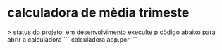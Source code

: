 <h1> calculadora de mèdia trimeste </h1>
> status do projeto: em desenvolvimento
 execulte p còdigo abaixo para abrir a calculadora
```
calculadora app.por
```
